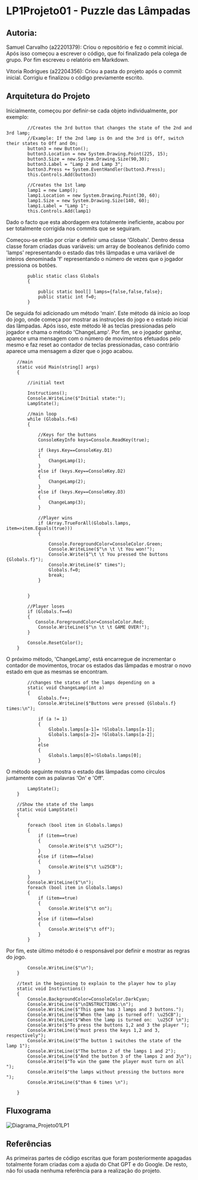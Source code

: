 # LP1Projeto01 - Puzzle das Lâmpadas


## Autoria:

Samuel Carvalho (a22201379): Criou o repositório e fez o commit inicial. Após isso começou a escrever o código, que foi finalizado pela colega de grupo. 
Por fim escreveu o relatório em Markdown.  

Vitoria Rodrigues (a22204356): Criou a pasta do projeto após o commit inicial. Corrigiu e finalizou o código previamente escrito.


## Arquitetura do Projeto

Inicialmente, começou por definir-se cada objeto individualmente, por exemplo:

            //Creates the 3rd button that changes the state of the 2nd and 3rd lamp;
            //Example: If the 2nd lamp is On and the 3rd is Off, switch their states to Off and On;
            button3 = new Button();
            button3.Location = new System.Drawing.Point(225, 15);
            button3.Size = new.System.Drawing.Size(90,30);
            button3.Label = "Lamp 2 and Lamp 3";
            button3.Press += System.EventHandler(button3.Press);
            this.Controls.Add(button3)

            //Creates the 1st lamp
            lamp1 = new Lamp();
            lamp1.Location = new System.Drawing.Point(30, 60); 
            lamp1.Size = new System.Drawing.Size(140, 60);
            lamp1.Label = "Lamp 1";
            this.Controls.Add(lamp1)
            
Dado o facto que esta abordagem era totalmente ineficiente, acabou por ser totalmente corrigida nos commits que se seguiram.


Começou-se então por criar e definir uma classe 'Globals'. Dentro dessa classe foram criadas duas variáveis: um array de booleanos definido como 'lamps' representando o estado das três lâmpadas e uma variável de inteiros denominada 'f' representando o número de vezes que o jogador pressiona os botões.

            public static class Globals
            {

                public static bool[] lamps={false,false,false};
                public static int f=0;
            }
        
        
De seguida foi adicionado um método 'main'. Este método dá início ao loop do jogo, onde começa por mostrar as instruções do jogo e o estado inicial das lâmpadas.
Após isso, este método lê as teclas pressionadas pelo jogador e chama o método 'ChangeLamp'. 
Por fim, se o jogador ganhar, aparece uma mensagem com o número de movimentos efetuados pelo mesmo e faz reset ao contador de teclas pressionadas, caso contrário aparece uma mensagem a dizer que o jogo acabou.
             
        //main 
        static void Main(string[] args)
        {
        
            //initial text

            Instructions();
            Console.WriteLine($"Initial state:");
            LampState();

            //main loop
            while (Globals.f<6)  
            {   
                
                //Keys for the buttons
                ConsoleKeyInfo keys=Console.ReadKey(true);
            
                if (keys.Key==ConsoleKey.D1)
                {
                    ChangeLamp(1);
                }
                else if (keys.Key==ConsoleKey.D2)
                {
                    ChangeLamp(2);
                }
                else if (keys.Key==ConsoleKey.D3)
                {
                    ChangeLamp(3);
                }

                //Player wins
                if (Array.TrueForAll(Globals.lamps, item=>item.Equals(true)))
                {
                    
                    Console.ForegroundColor=ConsoleColor.Green;
                    Console.WriteLine($"\n \t \t You won!");
                    Console.Write($"\t \t You pressed the buttons {Globals.f}");
                    Console.WriteLine($" times");
                    Globals.f=0;
                    break;
                }

                
            }

            //Player loses
            if (Globals.f==6)
            {
               Console.ForegroundColor=ConsoleColor.Red;
                Console.WriteLine($"\n \t \t GAME OVER!"); 
            }

            Console.ResetColor();
        }
        
      
O próximo método, 'ChangeLamp', está encarregue de incrementar o contador de movimentos, trocar os estados das lâmpadas e mostrar o novo estado em que as mesmas se encontram. 

            //changes the states of the lamps depending on a
            static void ChangeLamp(int a)
            {
                Globals.f++;
                Console.WriteLine($"Buttons were pressed {Globals.f} times:\n");

                if (a != 1)
                {
                    Globals.lamps[a-1]= !Globals.lamps[a-1];
                    Globals.lamps[a-2]= !Globals.lamps[a-2];
                }
                else 
                {
                    Globals.lamps[0]=!Globals.lamps[0];
                }
                
                
O método seguinte mostra o estado das lâmpadas como círculos juntamente com as palavras 'On' e 'Off'.

            LampState();
        }

        //Show the state of the lamps
        static void LampState()
        {

            foreach (bool item in Globals.lamps)
            {
                if (item==true)
                {
                    Console.Write($"\t \u25CF");
                }
                else if (item==false)
                {
                    Console.Write($"\t \u25CB");
                }
            }
            Console.WriteLine($"\n");
            foreach (bool item in Globals.lamps)
            {
                if (item==true)
                {
                    Console.Write($"\t on");
                }
                else if (item==false)
                {
                    Console.Write($"\t off");
                }
            }


Por fim, este último método é o responsável por definir e mostrar as regras do jogo.

            Console.WriteLine($"\n");
        }

        //text in the beginning to explain to the player how to play
        static void Instructions()
        {
            Console.BackgroundColor=ConsoleColor.DarkCyan;
            Console.WriteLine($"\nINSTRUCTIONS:\n");
            Console.WriteLine($"This game has 3 lamps and 3 buttons.");
            Console.WriteLine($"When the lamp is turned off: \u25CB");
            Console.WriteLine($"When the lamp is turned on:  \u25CF \n");
            Console.Write($"To press the buttons 1,2 and 3 the player ");
            Console.WriteLine($"must press the keys 1,2 and 3, respectively");
            Console.WriteLine($"The button 1 switches the state of the lamp 1");
            Console.WriteLine($"The button 2 of the lamps 1 and 2");
            Console.WriteLine($"And the button 3 of the lamps 2 and 3\n");
            Console.Write($"To win the game the player must turn on all ");
            Console.Write($"the lamps without pressing the buttons more ");
            Console.WriteLine($"than 6 times \n");
            
        }
        
        
## Fluxograma
![Diagrama_Projeto01LP1](https://user-images.githubusercontent.com/115167862/232333558-1342a1cb-6dc4-4536-a187-0296bafb79e5.jpg)


## Referências
As primeiras partes de código escritas que foram posteriormente apagadas totalmente foram criadas com a ajuda do Chat GPT e do Google.
De resto, não foi usada nenhuma referência para a realização do projeto.


